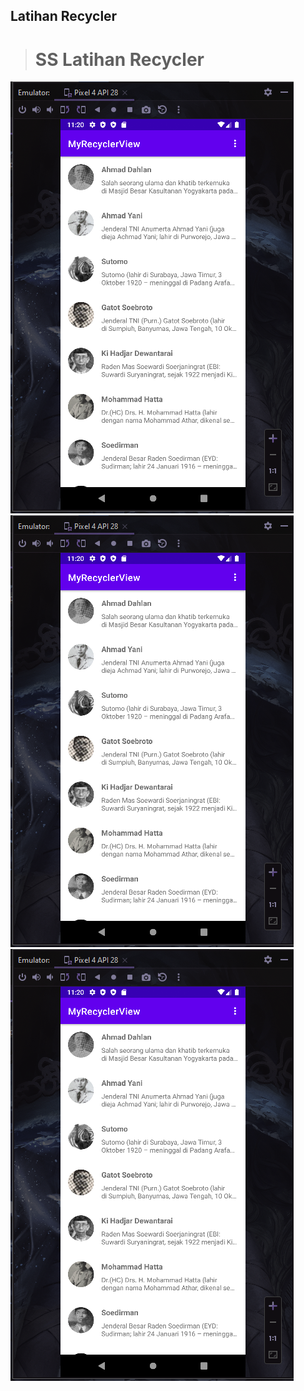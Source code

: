 ## Latihan Recycler

> # SS Latihan Recycler
![ssan](https://github.com/AkuraDiary/LatihanAndroidSekolah/blob/main/ssan/ssan_recyclerviewList.png)
![ssan](https://github.com/AkuraDiary/LatihanAndroidSekolah/blob/main/ssan/ssan_recyclerviewList.png)
![ssan](https://github.com/AkuraDiary/LatihanAndroidSekolah/blob/main/ssan/ssan_recyclerviewList.png)
